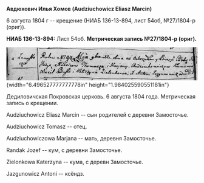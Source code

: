 **Авдюхович Илья Хомов (Audziuchowicz Eliasz Marcin)**

6 августа 1804 г -- крещение (НИАБ 136-13-894, лист 54об, №27/1804-р
(ориг)).

**НИАБ 136-13-894:** Лист 54об. **Метрическая запись №27/1804-р
(ориг).**

![](./media/6f6c2b82efad89144bf79fde0175957be148b3e3.png){width="6.496527777777778in"
height="1.984025590551181in"}

Дедиловичская Покровская церковь. 6 августа 1804 года. Метрическая
запись о крещении.

Audziuchowicz Eliasz Marcin -- сын родителей с деревни Замосточье.

Audziuchowicz Tomasz -- отец.

Audziuchowiczowa Marjana -- мать, деревня Замосточье.

Randak Jozef -- кум, с деревни Замосточье.

Zielonkowa Katerzyna -- кума, с деревн Замосточье.

Jazgunowicz Antoni -- ксёндз.
